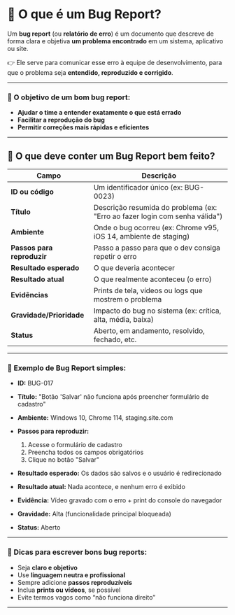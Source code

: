 # 🐞 O que é um **Bug Report**?

Um **bug report** (ou **relatório de erro**) é um documento que descreve de forma clara e objetiva **um problema encontrado** em um sistema, aplicativo ou site.

👉 Ele serve para comunicar esse erro à equipe de desenvolvimento, para que o problema seja **entendido, reproduzido e corrigido**.

---

### 🎯 O objetivo de um bom bug report:

* **Ajudar o time a entender exatamente o que está errado**
* **Facilitar a reprodução do bug**
* **Permitir correções mais rápidas e eficientes**

---

## 🧩 O que deve conter um **Bug Report bem feito**?

| Campo                      | Descrição                                                                   |
| -------------------------- | --------------------------------------------------------------------------- |
| **ID ou código**           | Um identificador único (ex: BUG-0023)                                       |
| **Título**                 | Descrição resumida do problema (ex: "Erro ao fazer login com senha válida") |
| **Ambiente**               | Onde o bug ocorreu (ex: Chrome v95, iOS 14, ambiente de staging)            |
| **Passos para reproduzir** | Passo a passo para que o dev consiga repetir o erro                         |
| **Resultado esperado**     | O que deveria acontecer                                                     |
| **Resultado atual**        | O que realmente aconteceu (o erro)                                          |
| **Evidências**             | Prints de tela, vídeos ou logs que mostrem o problema                       |
| **Gravidade/Prioridade**   | Impacto do bug no sistema (ex: crítica, alta, média, baixa)                 |
| **Status**                 | Aberto, em andamento, resolvido, fechado, etc.                              |

---

### 📌 Exemplo de Bug Report simples:

* **ID:** BUG-017
* **Título:** "Botão 'Salvar' não funciona após preencher formulário de cadastro"
* **Ambiente:** Windows 10, Chrome 114, staging.site.com
* **Passos para reproduzir:**

  1. Acesse o formulário de cadastro
  2. Preencha todos os campos obrigatórios
  3. Clique no botão "Salvar"
* **Resultado esperado:** Os dados são salvos e o usuário é redirecionado
* **Resultado atual:** Nada acontece, e nenhum erro é exibido
* **Evidência:** Vídeo gravado com o erro + print do console do navegador
* **Gravidade:** Alta (funcionalidade principal bloqueada)
* **Status:** Aberto

---

### 🧠 Dicas para escrever bons bug reports:

* Seja **claro e objetivo**
* Use **linguagem neutra e profissional**
* Sempre adicione **passos reproduzíveis**
* Inclua **prints ou vídeos**, se possível
* Evite termos vagos como “não funciona direito”

---


